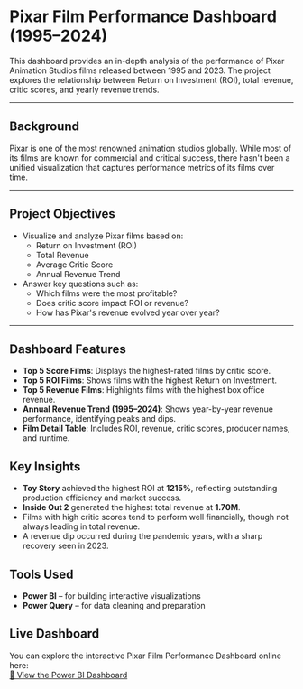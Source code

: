 #  Pixar Film Performance Dashboard (1995–2024)

This dashboard provides an in-depth analysis of the performance of Pixar Animation Studios films released between 1995 and 2023. The project explores the relationship between Return on Investment (ROI), total revenue, critic scores, and yearly revenue trends.

---

##  Background

Pixar is one of the most renowned animation studios globally. While most of its films are known for commercial and critical success, there hasn't been a unified visualization that captures performance metrics of its films over time.

---

##  Project Objectives

- Visualize and analyze Pixar films based on:
  - Return on Investment (ROI)
  - Total Revenue
  - Average Critic Score
  - Annual Revenue Trend
- Answer key questions such as:
  - Which films were the most profitable?
  - Does critic score impact ROI or revenue?
  - How has Pixar's revenue evolved year over year?

---
##  Dashboard Features

- **Top 5 Score Films**: Displays the highest-rated films by critic score.
- **Top 5 ROI Films**: Shows films with the highest Return on Investment.
- **Top 5 Revenue Films**: Highlights films with the highest box office revenue.
- **Annual Revenue Trend (1995–2024)**: Shows year-by-year revenue performance, identifying peaks and dips.
- **Film Detail Table**: Includes ROI, revenue, critic scores, producer names, and runtime.


##  Key Insights

- **Toy Story** achieved the highest ROI at **1215%**, reflecting outstanding production efficiency and market success.
- **Inside Out 2** generated the highest total revenue at **1.70M**.
- Films with high critic scores tend to perform well financially, though not always leading in total revenue.
- A revenue dip occurred during the pandemic years, with a sharp recovery seen in 2023.


##  Tools Used

- **Power BI** – for building interactive visualizations
- **Power Query** – for data cleaning and preparation

##  Live Dashboard

You can explore the interactive Pixar Film Performance Dashboard online here:  
[🔗 View the Power BI Dashboard](https://app.powerbi.com/view?r=eyJrIjoiMjY0ZjQ3OWItMDc2Yy00NDI2LWIxYTEtMDY5NTBlN2Y2ZTZlIiwidCI6ImM2NmUxODMzLWY2M2UtNGI5Zi05NDc5LWZhMDdiY2NhMTAzMyIsImMiOjEwfQ%3D%3D&embedImagePlaceholder=true)
